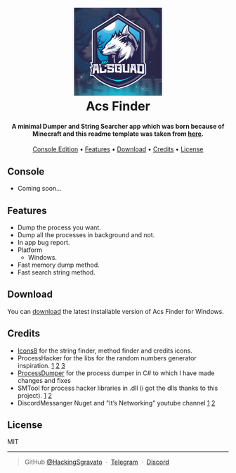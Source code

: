 
<h1 align="center">
  <br>
  <img src="https://github.com/HackingSgravato/ACS-FINDER/blob/0ccf8986a5d004e07686cb453911db22a6cb672b/photo_2021-04-06_15-46-25.jpg" alt="Acs Finder" width="200">
  <br>
  Acs Finder
  <br>
</h1>

<h4 align="center">A minimal Dumper and String Searcher app which was born because of Minecraft and this readme template was taken from <a href="https://github.com/amitmerchant1990/electron-markdownify/blob/master/README.md" target="_blank">here</a>.</h4>

<p align="center">
  <a href="#Console">Console Edition</a> •
  <a href="#Features">Features</a> •
  <a href="#Download">Download</a> •
  <a href="#Credits">Credits</a> •
  <a href="#License">License</a>
</p>

## Console
* Coming soon... 

## Features

* Dump the process you want.
* Dump all the processes in background and not.
* In app bug report.
* Platform
  - Windows.
* Fast memory dump method.
* Fast search string method.


## Download

You can [download](https://github.com/HackingSgravato/ACS-FINDER/releases/tag/v1.9-beta.1) the latest installable version of Acs Finder for Windows.


## Credits

- [Icons8](https://icons8.it/app/windows) for the string finder, method finder and credits icons.
- ProcessHacker for the libs for the random numbers generator inspiration.
    [1](https://github.com/winsiderss/systeminformer)
    [2](https://processhacker.sourceforge.io)
    [3](https://github.com/andyvand/ProcessHacker/tree/master/1.x/trunk)
- [ProcessDumper](https://www.mediafire.com/file/3582e6gyenjghjk/processes_dumper.rar/file) for the process dumper in C# to which I have made changes and fixes
- SMTool for process hacker libraries in .dll (i got the dlls thanks to this project).
    [1](https://github.com/MrCreeper2010/SMTool)
    [2](https://www.mediafire.com/file/u5gjdbuackppk8g/c%2523_PH_libs.rar/file)
- DiscordMessanger Nuget and "It’s Networking" youtube channel
    [1](https://github.com/negrifelipe/DiscordMessenger)
    [2](https://www.youtube.com/watch?v=D6nwwK6zbWU)
    

## License

MIT

---

> GitHub [@HackingSgravato](https://github.com/HackingSgravato) &nbsp;&middot;&nbsp;
> [Telegram](https://t.me/VisualStudio2022) &nbsp;&middot;&nbsp;
> [Discord](https://discord.gg/nJx6tN5rS5)

